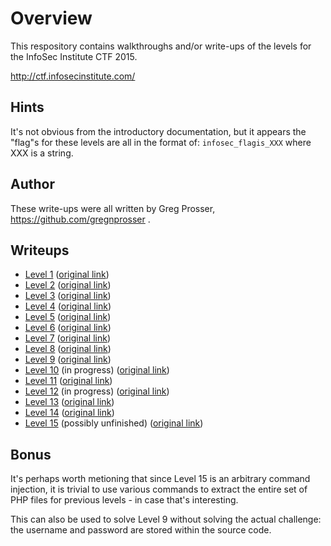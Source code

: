 # Overview

This respository contains walkthroughs and/or write-ups of the levels for the InfoSec Institute CTF 2015.

http://ctf.infosecinstitute.com/

## Hints

It's not obvious from the introductory documentation, but it appears the "flag"s for these levels are all in the format of: `infosec_flagis_XXX` where XXX is a string.

## Author

These write-ups were all written by Greg Prosser, https://github.com/gregnprosser .

## Writeups

* [Level 1](level1) ([original link](http://ctf.infosecinstitute.com/levelone.php))
* [Level 2](level2) ([original link](http://ctf.infosecinstitute.com/leveltwo.php))
* [Level 3](level3) ([original link](http://ctf.infosecinstitute.com/levelthree.php))
* [Level 4](level4) ([original link](http://ctf.infosecinstitute.com/levelfour.php))
* [Level 5](level5) ([original link](http://ctf.infosecinstitute.com/levelfive.php))
* [Level 6](level6) ([original link](http://ctf.infosecinstitute.com/levelsix.php))
* [Level 7](level7) ([original link](http://ctf.infosecinstitute.com/404.php))
* [Level 8](level8) ([original link](http://ctf.infosecinstitute.com/leveleight.php))
* [Level 9](level9) ([original link](http://ctf.infosecinstitute.com/levelnine.php))
* [Level 10](level10) (in progress) ([original link](http://ctf.infosecinstitute.com/levelten.php))
* [Level 11](level11) ([original link](http://ctf.infosecinstitute.com/leveleleven.php))
* [Level 12](level12) (in progress) ([original link](http://ctf.infosecinstitute.com/leveltwelve.php))
* [Level 13](level13) ([original link](http://ctf.infosecinstitute.com/levelthirteen.php))
* [Level 14](level14) ([original link](http://ctf.infosecinstitute.com/levelfourteen.php))
* [Level 15](level15) (possibly unfinished) ([original link](http://ctf.infosecinstitute.com/levelfifteen/))

## Bonus

It's perhaps worth metioning that since Level 15 is an arbitrary command injection, it is trivial to use various commands to extract the entire set of PHP files for previous levels - in case that's interesting.

This can also be used to solve Level 9 without solving the actual challenge: the username and password are stored within the source code.

